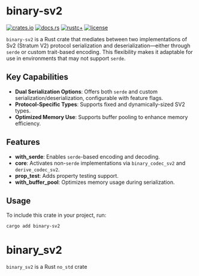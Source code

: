 # binary-sv2

[![crates.io](https://img.shields.io/crates/v/binary-sv2.svg)](https://crates.io/crates/binary-sv2)
[![docs.rs](https://docs.rs/binary-sv2/badge.svg)](https://docs.rs/binary-sv2)
[![rustc+](https://img.shields.io/badge/rustc-1.75.0%2B-lightgrey.svg)](https://blog.rust-lang.org/2023/12/28/Rust-1.75.0.html)
[![license](https://img.shields.io/badge/license-MIT%2FApache--2.0-blue.svg)](https://github.com/stratum-mining/stratum/blob/main/LICENSE.md)

`binary-sv2` is a Rust crate that mediates between two implementations of Sv2 (Stratum V2) protocol serialization and deserialization—either through `serde` or custom trait-based encoding. This flexibility makes it adaptable for use in environments that may not support `serde`.

## Key Capabilities

- **Dual Serialization Options**: Offers both `serde` and custom serialization/deserialization, configurable with feature flags.
- **Protocol-Specific Types**: Supports fixed and dynamically-sized SV2 types.
- **Optimized Memory Use**: Supports buffer pooling to enhance memory efficiency.

## Features

- **with_serde**: Enables `serde`-based encoding and decoding.
- **core**: Activates non-`serde` implementations via `binary_codec_sv2` and `derive_codec_sv2`.
- **prop_test**: Adds property testing support.
- **with_buffer_pool**: Optimizes memory usage during serialization.

## Usage

To include this crate in your project, run:

```sh
cargo add binary-sv2
```


# binary_sv2

`binary_sv2` is a Rust `no_std` crate